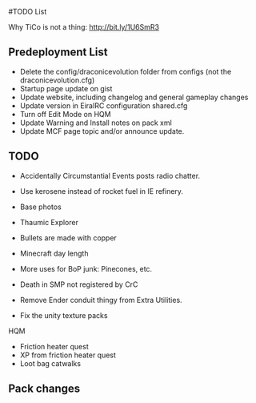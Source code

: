 ﻿#TODO List

Why TiCo is not a thing: http://bit.ly/1U6SmR3

## Predeployment List
- Delete the config/draconicevolution folder from configs (not the draconicevolution.cfg)
- Startup page update on gist
- Update website, including changelog and general gameplay changes
- Update version in EiraIRC configuration shared.cfg
- Turn off Edit Mode on HQM
- Update Warning and Install notes on pack xml
- Update MCF page topic and/or announce update.

## TODO

- Accidentally Circumstantial Events posts radio chatter.
- Use kerosene instead of rocket fuel in IE refinery.
- Base photos

- Thaumic Explorer
- Bullets are made with copper
- Minecraft day length
- More uses for BoP junk: Pinecones, etc.
- Death in SMP not registered by CrC

- Remove Ender conduit thingy from Extra Utilities.
- Fix the unity texture packs

HQM
- Friction heater quest
- XP from friction heater quest
- Loot bag catwalks
 
## Pack changes

